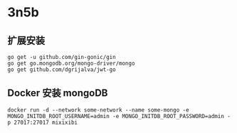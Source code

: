 # 3n5b


## 扩展安装
```shell
go get -u github.com/gin-gonic/gin
go get go.mongodb.org/mongo-driver/mongo
go get github.com/dgrijalva/jwt-go
```

## Docker 安装 mongoDB
```shell
docker run -d --network some-network --name some-mongo -e MONGO_INITDB_ROOT_USERNAME=admin -e MONGO_INITDB_ROOT_PASSWORD=admin -p 27017:27017 mixixibi
```
